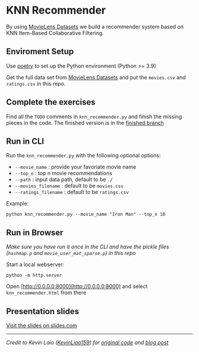 # KNN Recommender

By using [MovieLens Datasets](https://grouplens.org/datasets/movielens/latest/) we build a recommender system based on KNN Item-Based Collaborative Filtering.

## Enviroment Setup

Use [poetry](https://python-poetry.org/) to set up the Python environment (Python >= 3.9)

Get the full data set from [MovieLens Datasets](https://grouplens.org/datasets/movielens/latest/) and put the `movies.csv` and `ratings.csv` in this repo.

## Complete the exercises

Find all the `TODO` comments in `knn_recommender.py` and finish the missing pieces in the code. The finished version is in the [finished branch](https://github.com/Cheukting/knn_recommender/tree/finished)

## Run in CLI

Run the `knn_recommender.py` with the following optional options:

* `--movie_name` : provide your favoriate movie name
* `--top_n` : top n movie recommendations
* `--path` : input data path, default to be `./`
* `--movies_filename` : default to be `movies.csv`
* `--ratings_filename` : default to be `ratings.csv`

Example:

`python knn_recommender.py --movie_name "Iron Man" --top_n 10`

## Run in Browser

*Make sure you have run it once in the CLI and have the pickle files (`hashmap.p` and `movie_user_mat_sparse.p`) in this repo*

Start a local webserver:

`python -m http.server`

Open [http://0.0.0.0:8000](http://0.0.0.0:8000) and select `knn_recommender.html` from there

## Presentation slides

[Visit the slides on slides.com](https://slides.com/cheukting_ho/picking-what-to-watch-next-build-a-recommendation-system)

---

*Credit to Kevin Laio ([KevinLiao159](https://github.com/KevinLiao159)) for [original code](https://github.com/KevinLiao159/MyDataSciencePortfolio/blob/master/movie_recommender/src/knn_recommender.py) and [blog post](https://towardsdatascience.com/prototyping-a-recommender-system-step-by-step-part-1-knn-item-based-collaborative-filtering-637969614ea)*
